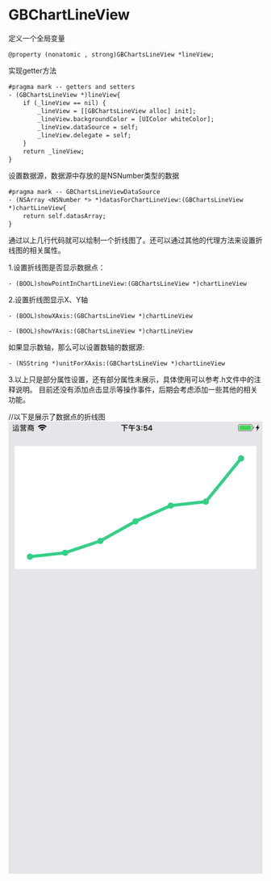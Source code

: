 # GBChartLineView

定义一个全局变量
```
@property (nonatomic , strong)GBChartsLineView *lineView;
```

实现getter方法
```
#pragma mark -- getters and setters
- (GBChartsLineView *)lineView{
    if (_lineView == nil) {
        _lineView = [[GBChartsLineView alloc] init];
        _lineView.backgroundColor = [UIColor whiteColor];
        _lineView.dataSource = self;
        _lineView.delegate = self;
    }
    return _lineView;
}
```

设置数据源，数据源中存放的是NSNumber类型的数据
```
#pragma mark -- GBChartsLineViewDataSource
- (NSArray <NSNumber *> *)datasForChartLineView:(GBChartsLineView *)chartLineView{
    return self.datasArray;
}
```
通过以上几行代码就可以绘制一个折线图了。还可以通过其他的代理方法来设置折线图的相关属性。

1.设置折线图是否显示数据点：
```
- (BOOL)showPointInChartLineView:(GBChartsLineView *)chartLineView
```

2.设置折线图显示X、Y轴
```
- (BOOL)showXAxis:(GBChartsLineView *)chartLineView
```
```
- (BOOL)showYAxis:(GBChartsLineView *)chartLineView
```

如果显示数轴，那么可以设置数轴的数据源:
```
- (NSString *)unitForXAxis:(GBChartsLineView *)chartLineView
```

3.以上只是部分属性设置，还有部分属性未展示，具体使用可以参考.h文件中的注释说明。
目前还没有添加点击显示等操作事件，后期会考虑添加一些其他的相关功能。

//以下是展示了数据点的折线图
![](https://github.com/olderMonster/GBChartLineView/blob/master/ScreenShot/Simulator%20Screen%20Shot%20-%20iPhone%206s%20Plus%20-%202018-03-06%20at%2015.54.04.png)